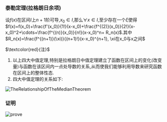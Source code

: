 ### 泰勒定理(拉格朗日余项)
设$f(x)$在区间$I$上$n+1$阶可导,$x_0\in I$,那么$\forall x \in I$,至少存在一个$\xi$使得$f(x)=f(x_0)+\frac{f'(x_0)}{1!}(x-x_0)+\frac{f^{(2)}(x_0)}{2!}(x-x_0)^2+\cdots+\frac{f^{(n)}(x_0)}{n!}(x-x_0)^n+ R_n(x)$.其中$R_n(x)=\frac{f^{(n+1)}(\xi)}{(n+1)!}(x-x_0)^{n+1}, \xi在x_0与x之间$

$\textcolor{red}{注}$
1. 以上四大中值定理,特别是拉格朗日中值定理建立了函数在区间上的变化(改变量)与函数在该区间内一点处导数的关系,从而使我们能够利用导数来研究函数在区间上的整体性态.  
2. 四大中值定理的关系如下:
 
![TheRelationshipOfTheMedianTheorem](TheRelationshipOfTheMedianTheorem.png)

### 证明
![prove](prove.png)
